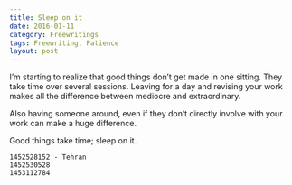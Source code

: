 ```yaml
---
title: Sleep on it
date: 2016-01-11
category: Freewritings
tags: Freewriting, Patience
layout: post
---
```


I’m starting to realize that good things don’t get made in one sitting. They take time over several sessions. Leaving for a day and revising your work makes all the difference between mediocre and extraordinary.

Also having someone around, even if they don’t directly involve  with your work can make a huge difference.

Good things take time; sleep on it.

```
1452528152 - Tehran  
1452530528
1453112784
```
